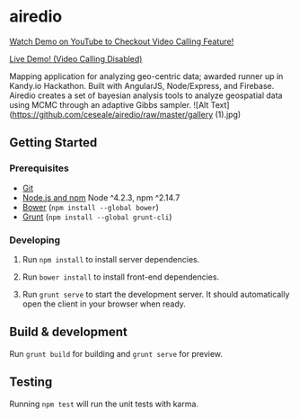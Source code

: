 # airedio

[Watch Demo on YouTube to Checkout Video Calling Feature!](https://www.youtube.com/watch?v=LDOyHnzmb5A)

[Live Demo! (Video Calling Disabled)](https://airedio.herokuapp.com)

Mapping application for analyzing geo-centric data; awarded runner up in Kandy.io Hackathon. Built with AngularJS, Node/Express, and Firebase. Airedio creates a set of bayesian analysis tools to analyze geospatial data using MCMC through an adaptive Gibbs sampler.
![Alt Text](https://github.com/ceseale/airedio/raw/master/gallery (1).jpg)
## Getting Started

### Prerequisites

- [Git](https://git-scm.com/)
- [Node.js and npm](nodejs.org) Node ^4.2.3, npm ^2.14.7
- [Bower](bower.io) (`npm install --global bower`)
- [Grunt](http://gruntjs.com/) (`npm install --global grunt-cli`)

### Developing

1. Run `npm install` to install server dependencies.

2. Run `bower install` to install front-end dependencies.

3. Run `grunt serve` to start the development server. It should automatically open the client in your browser when ready.

## Build & development

Run `grunt build` for building and `grunt serve` for preview.

## Testing

Running `npm test` will run the unit tests with karma.
